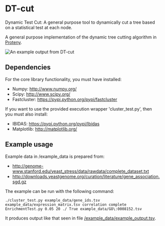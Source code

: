 DT-cut
======

Dynamic Test Cut: A general purpose tool to dynamically cut a tree based on a statistical test at each node.

A general purpose implementation of the dynamic tree cutting algorithm in [Proteny](https://github.com/thiesgehrmann/proteny#proteny).

![An example output from DT-cut](https://github.com/thiesgehrmann/DT-cut/blob/master/readme/GO:0008152.tsv.dtcut.png)

## Dependencies

For the core library functionality, you must have installed:
* Numpy: http://www.numpy.org/
* Scipy: http://www.scipy.org/
* Fastcluster: https://pypi.python.org/pypi/fastcluster

If you want to use the provided execution wrapper 'cluster_test.py', then you must also install:
* IBIDAS: https://pypi.python.org/pypi/Ibidas
* Matplotlib: http://matplotlib.org/

## Example usage

Example data in /example_data is prepared from:

* http://genome-www.stanford.edu/yeast_stress/data/rawdata/complete_dataset.txt
* http://downloads.yeastgenome.org/curation/literature/gene_association.sgd.gz

The example can be run with the following command:
```
./cluster_test.py example_data/gene_ids.tsv example_data/expression_matrix.tsv correlation complete EnrichmentTest.py 0.05 20 ./ True example_data/GO\:0008152.tsv
```

It produces output like that seen in file [/example_data/example_output.tsv](https://github.com/thiesgehrmann/DT-cut/blob/master/readme/GO:0008152.tsv.dtcut.tsv).


